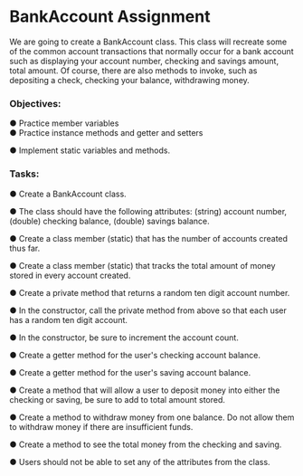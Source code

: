 <div class="module_description active_lesson_with_video ">
									
<h1 id="bankaccount-assignment">BankAccount Assignment</h1>
<p>We are going to create a BankAccount class. This class will recreate some of the common account transactions that normally occur for a bank account such as displaying your account number, checking and savings amount, total amount. Of course, there are also methods to invoke, such as depositing a check, checking your balance, withdrawing money.</p>
<h3 id="topics">Objectives:</h3>
<div>● Practice member variables</div>
<div>● Practice instance methods and getter and setters<p>● Implement static variables and methods.</p><h3 id="tasks">Tasks:</h3><p>● Create a BankAccount class.</p><p>● The class should have the following attributes: (string) account number, (double) checking balance, (double) savings balance.</p><p>● Create a class member (static) that has the number of accounts created thus far.</p><p>● Create a class member (static) that tracks the total amount of money stored in every account created.</p><p>● Create a private method that returns a random ten digit account number.</p><p>● In the constructor, call the private method from above so that each user has a random ten digit account.</p><p>● In the constructor, be sure to increment the account count.</p><p>● Create a getter method for the user's checking account balance.</p><p>● Create a getter method for the user's saving account balance.</p><p>● Create a method that will allow a user to deposit money into either the checking&nbsp;or saving, be sure to add to total amount stored.</p><p>● Create a method to withdraw money from one balance. Do not allow them to withdraw money if there are insufficient funds.</p><p>● Create a method to see the total money from the checking&nbsp;and saving.</p><p>● Users should not be able to set any of the attributes from the class.</p>
        </div>

</div>
